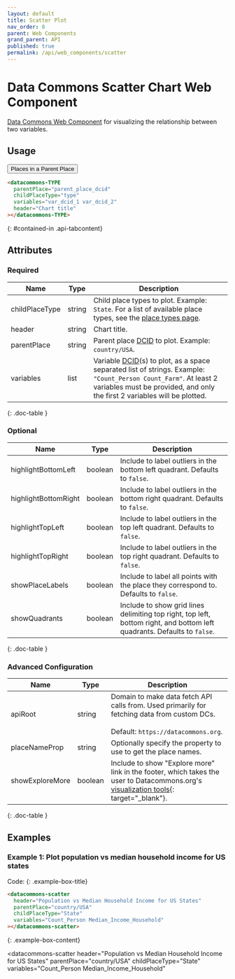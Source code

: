 ```yaml
---
layout: default
title: Scatter Plot
nav_order: 8
parent: Web Components
grand_parent: API
published: true
permalink: /api/web_components/scatter
---
```


# Data Commons Scatter Chart Web Component

[Data Commons Web Component](/api/web_components/) for visualizing the relationship
between two variables.

## Usage

<div class="api-tab">
  <button id="get-button" class="api-tablink" onclick="openTab(event, 'contained-in')">
    Places in a Parent Place
  </button>
</div>

```html
<datacommons-TYPE
  parentPlace="parent_place_dcid"
  childPlaceType="type"
  variables="var_dcid_1 var_dcid_2"
  header="Chart title"
></datacommons-TYPE>
```
{: #contained-in .api-tabcontent}

<script src="/assets/js/syntax_highlighting.js"></script>
<script src="/assets/js/api-doc-tabs.js"></script>

## Attributes

### Required

| Name           | Type   | Description                                                                                                                                                                                                         |
| -------------- | ------ | ------------------------------------------------------------------------------------------------------------------------------------------------------------------------------------------------------------------- |
| childPlaceType | string | Child place types to plot. Example: `State`. For a list of available place types, see the [place types page](/place_types.html).                                                                                                                                                                        |
| header         | string | Chart title.                                                                                                                                                                                                        |
| parentPlace    | string | Parent place [DCID](/glossary.html#dcid) to plot. Example: `country/USA`.                                                                                                                                           |
| variables      | list   | Variable [DCID](/glossary.html#dcid)(s) to plot, as a space separated list of strings. Example: `"Count_Person Count_Farm"`. At least 2 variables must be provided, and only the first 2 variables will be plotted. |
{: .doc-table }

### Optional

| Name                 | Type    | Description                                                                                                              |
| -------------------- | ------- | ------------------------------------------------------------------------------------------------------------------------ |
| highlightBottomLeft  | boolean | Include to label outliers in the bottom left quadrant. Defaults to `false`.                                              |
| highlightBottomRight | boolean | Include to label outliers in the bottom right quadrant. Defaults to `false`.                                             |
| highlightTopLeft     | boolean | Include to label outliers in the top left quadrant. Defaults to `false`.                                                 |
| highlightTopRight    | boolean | Include to label outliers in the top right quadrant. Defaults to `false`.                                                |
| showPlaceLabels      | boolean | Include to label all points with the place they correspond to.  Defaults to `false`.                                     |
| showQuadrants        | boolean | Include to show grid lines delimiting top right, top left, bottom right, and bottom left quadrants. Defaults to `false`. |
{: .doc-table }

### Advanced Configuration

| Name            | Type    | Description                                                                                                                                                      |
| --------------- | ------- | ---------------------------------------------------------------------------------------------------------------------------------------------------------------- |
| apiRoot         | string  | Domain to make data fetch API calls from. Used primarily for fetching data from custom DCs.<br /><br />Default: `https://datacommons.org`.                       |
| placeNameProp   | string  | Optionally specify the property to use to get the place names.                                                                                                   |
| showExploreMore | boolean | Include to show "Explore more" link in the footer, which takes the user to Datacommons.org's [visualization tools](https://datacommons.org/tools/visualization){: target="_blank"}. |
{: .doc-table }

## Examples

### Example 1: Plot population vs median household income for US states

Code:
{: .example-box-title}
```html
<datacommons-scatter
  header="Population vs Median Household Income for US States"
  parentPlace="country/USA"
  childPlaceType="State"
  variables="Count_Person Median_Income_Household"
></datacommons-scatter>
```
{: .example-box-content}

<datacommons-scatter
  header="Population vs Median Household Income for US States"
  parentPlace="country/USA"
  childPlaceType="State"
  variables="Count_Person Median_Income_Household"
></datacommons-scatter>
